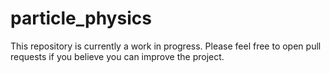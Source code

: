 # particle_physics
This repository is currently a work in progress. Please feel free to open pull requests if you believe you can improve the project.
